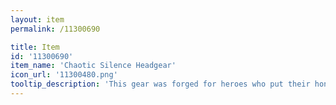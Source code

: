 ```yaml
---
layout: item
permalink: /11300690

title: Item
id: '11300690'
item_name: 'Chaotic Silence Headgear'
icon_url: '11300480.png'
tooltip_description: 'This gear was forged for heroes who put their honor on the line and competed with their all!'
---
```

